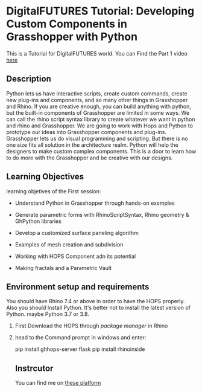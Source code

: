 



# DigitalFUTURES Tutorial: Developing Custom Components in Grasshopper with Python



This is a Tutorial for DigitalFUTURES world.
You can Find the Part 1 video [here](https://www.youtube.com/watch?v=UDuJm3PfnT4&t=1670s)


## Description
Python lets us have interactive scripts, create custom commands, create new plug-ins and components, and so many other things in Grasshopper and Rhino. If you are creative enough, you can build anything with python, but the built-in components of Grasshopper are limited in some ways. We can call the rhino script syntax library to create whatever we want in python and rhino and Grasshopper. We are going to work with Hops and Python to prototype our ideas into Grasshopper components and plug-ins. Grasshopper lets us do visual programming and scripting. But there is no one size fits all solution in the architecture realm. Python will help the designers to make custom complex components. This is a door to learn how to do more with the Grasshopper and be creative with our designs.

## Learning Objectives
learning objetives of the First session:
- Understand Python in Grasshopper through hands-on examples

- Generate parametric forms with RhinoScriptSyntax, Rhino geometry & GhPython libraries

- Develop a customized surface paneling algorithm
- Examples of mesh creation and subdivision
- Working with HOPS Component adn its potential
- Making fractals and a Parametric Vault


## Environment setup and requirements
You should have Rhino 7.4 or above in order to have the HOPS properly.
Also you should Install Python. It's better not to install the latest version of Python. maybe Python 3.7 or 3.8.

 1. First Download the HOPS through *package manager* in Rhino
 2. head to the Command prompt in windows and enter:
	 

    pip install ghhops-server flask 
    	 pip install rhinoinside
    
    ## Instrcutor
    You can find me on [these platform](https://linktr.ee/MohammedBehjoo)



